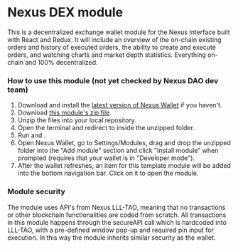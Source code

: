 # Nexus DEX module

This is a decentralized exchange wallet module for the Nexus Interface built with React and Redux. It will include an overview of the on-chain existing orders and history of executed orders, the ability to create and execute orders, and watching charts and market depth statistics. Everything on-chain and 100% decentralized.

### How to use this module (not yet checked by Nexus DAO dev team)

1. Download and install the [latest version of Nexus Wallet](https://github.com/Nexusoft/NexusInterface/releases/latest) if you haven't.
2. Download [this module's zip file](https://github.com/AkstonCap/DEX/releases/latest).
3. Unzip the files into your local repository.
4. Open the terminal and redirect to inside the unzipped folder.
5. Run <npm install> and <npm run build>.
6. Open Nexus Wallet, go to Settings/Modules, drag and drop the unzipped folder into the "Add module" section and click "Install module" when prompted (requires that your wallet is in "Developer mode").
7. After the wallet refreshes, an item for this template module will be added into the bottom navigation bar. Click on it to open the module.

### Module security

The module uses API's from Nexus LLL-TAO, meaning that no transactions or other blockchain functionalities are coded from scratch. All transactions in this module happens through the secureAPI call which is hardcoded into LLL-TAO, with a pre-defined window pop-up and required pin input for execution.
In this way the module inherits similar security as the wallet.
